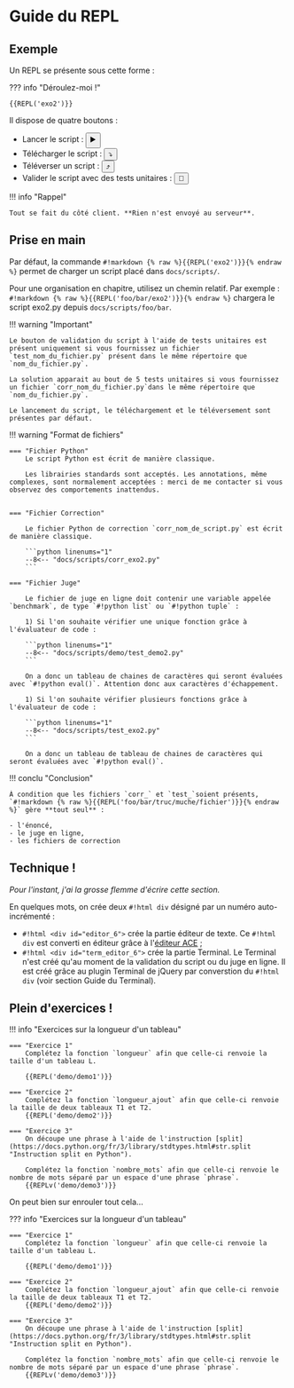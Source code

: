 # Guide du REPL

## Exemple

Un REPL se présente sous cette forme :

??? info "Déroulez-moi !"

    {{REPL('exo2')}}

Il dispose de quatre boutons : 

- Lancer le script : <button class="emoji">▶️</button> 
- Télécharger le script : <button class="emoji">⤵️</button>
- Téléverser un script : <button class="emoji">⤴️</button>
- Valider le script avec des tests unitaires : <button class="emoji_dark">🛂</button>

!!! info "Rappel"

    Tout se fait du côté client. **Rien n'est envoyé au serveur**.

## Prise en main

Par défaut, la commande `#!markdown {% raw %}{{REPL('exo2')}}{% endraw %}` permet de charger un script placé dans `docs/scripts/`. 

Pour une organisation en chapitre, utilisez un chemin relatif. Par exemple : `#!markdown {% raw %}{{REPL('foo/bar/exo2')}}{% endraw %}` chargera le script exo2.py depuis `docs/scripts/foo/bar`.

!!! warning "Important"

    Le bouton de validation du script à l'aide de tests unitaires est présent uniquement si vous fournissez un fichier `test_nom_du_fichier.py` présent dans le même répertoire que `nom_du_fichier.py`.

    La solution apparait au bout de 5 tests unitaires si vous fournissez un fichier `corr_nom_du_fichier.py`dans le même répertoire que `nom_du_fichier.py`.

    Le lancement du script, le téléchargement et le téléversement sont présentes par défaut.

!!! warning "Format de fichiers"

    === "Fichier Python"
        Le script Python est écrit de manière classique. 
        
        Les librairies standards sont acceptés. Les annotations, même complexes, sont normalement acceptées : merci de me contacter si vous observez des comportements inattendus.
        

    === "Fichier Correction"

        Le fichier Python de correction `corr_nom_de_script.py` est écrit de manière classique. 

        ```python linenums="1"
        --8<-- "docs/scripts/corr_exo2.py"
        ```

    === "Fichier Juge"

        Le fichier de juge en ligne doit contenir une variable appelée `benchmark`, de type `#!python list` ou `#!python tuple` :

        1) Si l'on souhaite vérifier une unique fonction grâce à l'évaluateur de code :

        ```python linenums="1"
        --8<-- "docs/scripts/demo/test_demo2.py"
        ```
        
        On a donc un tableau de chaines de caractères qui seront évaluées avec `#!python eval()`. Attention donc aux caractères d'échappement.
 
        1) Si l'on souhaite vérifier plusieurs fonctions grâce à l'évaluateur de code :
   
        ```python linenums="1"
        --8<-- "docs/scripts/test_exo2.py"
        ```

        On a donc un tableau de tableau de chaines de caractères qui seront évaluées avec `#!python eval()`. 


    

!!! conclu "Conclusion"

    À condition que les fichiers `corr_` et `test_`soient présents, `#!markdown {% raw %}{{REPL('foo/bar/truc/muche/fichier')}}{% endraw %}` gère **tout seul** :

    - l'énoncé, 
    - le juge en ligne, 
    - les fichiers de correction

## Technique !

_Pour l'instant, j'ai la grosse flemme d'écrire cette section._

En quelques mots, on crée deux `#!html div` désigné par un numéro auto-incrémenté : 

- `#!html <div id="editor_6">` crée la partie éditeur de texte. Ce `#!html div` est converti en éditeur grâce à l'[éditeur ACE](https://ace.c9.io "ACE Editor") ;
- `#!html <div id="term_editor_6">` crée la partie Terminal. Le Terminal n'est créé qu'au moment de la validation du script ou du juge en ligne. Il est créé grâce au plugin Terminal de jQuery par converstion du `#!html div` (voir section Guide du Terminal).


## Plein d'exercices !

!!! info "Exercices sur la longueur d'un tableau"

    === "Exercice 1"
        Complétez la fonction `longueur` afin que celle-ci renvoie la taille d'un tableau L.
        
        {{REPL('demo/demo1')}}
        
    === "Exercice 2"
        Complétez la fonction `longueur_ajout` afin que celle-ci renvoie la taille de deux tableaux T1 et T2.
        {{REPL('demo/demo2')}}

    === "Exercice 3"
        On découpe une phrase à l'aide de l'instruction [split](https://docs.python.org/fr/3/library/stdtypes.html#str.split "Instruction split en Python").

        Complétez la fonction `nombre_mots` afin que celle-ci renvoie le nombre de mots séparé par un espace d'une phrase `phrase`.
        {{REPLv('demo/demo3')}}

On peut bien sur enrouler tout cela...

??? info "Exercices sur la longueur d'un tableau"

    === "Exercice 1"
        Complétez la fonction `longueur` afin que celle-ci renvoie la taille d'un tableau L.
        
        {{REPL('demo/demo1')}}
        
    === "Exercice 2"
        Complétez la fonction `longueur_ajout` afin que celle-ci renvoie la taille de deux tableaux T1 et T2.
        {{REPL('demo/demo2')}}

    === "Exercice 3"
        On découpe une phrase à l'aide de l'instruction [split](https://docs.python.org/fr/3/library/stdtypes.html#str.split "Instruction split en Python").

        Complétez la fonction `nombre_mots` afin que celle-ci renvoie le nombre de mots séparé par un espace d'une phrase `phrase`.
        {{REPLv('demo/demo3')}}


<!-- ??? info "Patience, patience"

    Le guide du REPL arrive bientôt.
 -->
